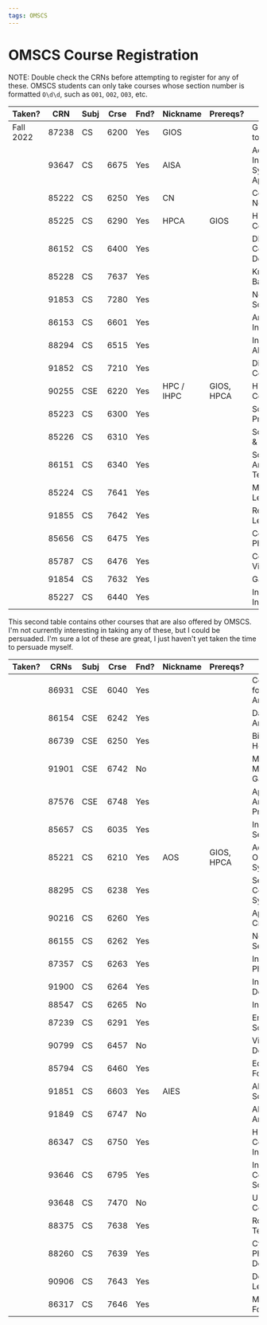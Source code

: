 ```yaml
---
tags: OMSCS
---
```


# OMSCS Course Registration

NOTE: Double check the CRNs before attempting to register for any of these. OMSCS students can only take courses whose section number is formatted `O\d\d`, such as `O01`, `O02`, `O03`, etc.

| Taken?    | CRN   | Subj | Crse | Fnd? | Nickname   | Prereqs?   | Title                                      |
| --------- | ----- | ---- | ---- | ---- | ---------- | ---------- | ------------------------------------------ |
| Fall 2022 | 87238 | CS   | 6200 | Yes  | GIOS       |            | Graduate Intro to OS                       |
|           | 93647 | CS   | 6675 | Yes  | AISA       |            | Advanced Internet Systems and Applications |
|           | 85222 | CS   | 6250 | Yes  | CN         |            | Computer Networks                          |
|           | 85225 | CS   | 6290 | Yes  | HPCA       | GIOS       | High Perform Comput Arch                   |
|           | 86152 | CS   | 6400 | Yes  |            |            | DB Sys Concepts & Design                   |
|           | 85228 | CS   | 7637 | Yes  |            |            | Knowledge-Based AI                         |
|           | 91853 | CS   | 7280 | Yes  |            |            | Network Science                            |
|           | 86153 | CS   | 6601 | Yes  |            |            | Artificial Intelligence                    |
|           | 88294 | CS   | 6515 | Yes  |            |            | Intro to Grad Algorithms                   |
|           | 91852 | CS   | 7210 | Yes  |            |            | Distributed Computing                      |
|           | 90255 | CSE  | 6220 | Yes  | HPC / IHPC | GIOS, HPCA | High Perform Computing                     |
|           | 85223 | CS   | 6300 | Yes  |            |            | Software Dev Process                       |
|           | 85226 | CS   | 6310 | Yes  |            |            | Software Arch & Design                     |
|           | 86151 | CS   | 6340 | Yes  |            |            | Software Analysis & Test                   |
|           | 85224 | CS   | 7641 | Yes  |            |            | Machine Learning                           |
|           | 91855 | CS   | 7642 | Yes  |            |            | Reinforcement Learning                     |
|           | 85656 | CS   | 6475 | Yes  |            |            | Comp. Photography                          |
|           | 85787 | CS   | 6476 | Yes  |            |            | Computer Vision                            |
|           | 91854 | CS   | 7632 | Yes  |            |            | Game AI                                    |
|           | 85227 | CS   | 6440 | Yes  |            |            | Intro Health Informatics                   |

This second table contains other courses that are also offered by OMSCS. I'm not currently interesting in taking any of these, but I could be persuaded. I'm sure a lot of these are great, I just haven't yet taken the time to persuade myself.

| Taken? | CRNs  | Subj | Crse | Fnd? | Nickname | Prereqs?   | Title                      |
| ------ | ----- | ---- | ---- | ---- | -------- | ---------- | -------------------------- |
|        | 86931 | CSE  | 6040 | Yes  |          |            | Computing for Data Analy   |
|        | 86154 | CSE  | 6242 | Yes  |          |            | Data & Visual Analytics    |
|        | 86739 | CSE  | 6250 | Yes  |          |            | Big Data Health            |
|        | 91901 | CSE  | 6742 | No   |          |            | Mod, Sim & Military Gaming |
|        | 87576 | CSE  | 6748 | Yes  |          |            | Appld Analytics Pract      |
|        | 85657 | CS   | 6035 | Yes  |          |            | Intro To Info Security     |
|        | 85221 | CS   | 6210 | Yes  | AOS      | GIOS, HPCA | Adv Operating Systems      |
|        | 88295 | CS   | 6238 | Yes  |          |            | Secure Computer Systems    |
|        | 90216 | CS   | 6260 | Yes  |          |            | Applied Cryptography       |
|        | 86155 | CS   | 6262 | Yes  |          |            | Network Security           |
|        | 87357 | CS   | 6263 | Yes  |          |            | Intro Cyber Phys Sys Sec   |
|        | 91900 | CS   | 6264 | Yes  |          |            | Infosec Labs: Defenses     |
|        | 88547 | CS   | 6265 | No   |          |            | Info Sec Lab               |
|        | 87239 | CS   | 6291 | Yes  |          |            | Embedded Software Opt.     |
|        | 90799 | CS   | 6457 | No   |          |            | Video Game Design          |
|        | 85794 | CS   | 6460 | Yes  |          |            | Educ Tech-Foundations      |
|        | 91851 | CS   | 6603 | Yes  | AIES     |            | AI Ethics Society          |
|        | 91849 | CS   | 6747 | No   |          |            | ADV Malware Analysis       |
|        | 86347 | CS   | 6750 | Yes  |          |            | Human-Computer Interact    |
|        | 93646 | CS   | 6795 | Yes  |          |            | Intro-Cognitive Science    |
|        | 93648 | CS   | 7470 | No   |          |            | Ubiquitous Computing       |
|        | 88375 | CS   | 7638 | Yes  |          |            | Robotics: AI Techniques    |
|        | 88260 | CS   | 7639 | Yes  |          |            | Cyber Physical Design      |
|        | 90906 | CS   | 7643 | Yes  |          |            | Deep Learning              |
|        | 86317 | CS   | 7646 | Yes  |          |            | Mach Learn For Trading     |